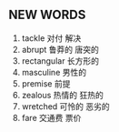 ## NEW WORDS

1. tackle 对付 解决
2. abrupt 鲁莽的 唐突的
3. rectangular 长方形的
4. masculine 男性的
5. premise 前提
6. zealous 热情的 狂热的
7. wretched 可怜的 恶劣的
8. fare 交通费 票价
